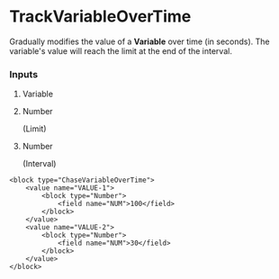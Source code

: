 # TrackVariableOverTime

Gradually modifies the value of a **Variable** over time (in seconds). The variable\'s value will reach the limit at the end of the interval.

### Inputs

1. Variable
2. Number

    (Limit)

3. Number

    (Interval)

```blockly
<block type="ChaseVariableOverTime">
    <value name="VALUE-1">
        <block type="Number">
            <field name="NUM">100</field>
        </block>
    </value>
    <value name="VALUE-2">
        <block type="Number">
            <field name="NUM">30</field>
        </block>
    </value>
</block>
```
